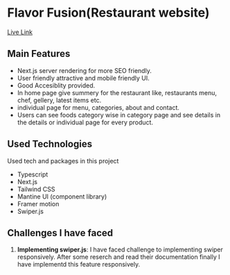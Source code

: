 # Flavor Fusion(Restaurant website)

[Live Link](https://flavor-fusion-noman.vercel.app/)

## Main Features

- Next.js server rendering for more SEO friendly.
- User friendly attractive and mobile friendly UI.
- Good Accesiblity provided.
- In home page give summery for the restaurant like, restaurants menu, chef, gellery, latest items etc.
- individual page for menu, categories, about and contact.
- Users can see foods category wise in category page and see details in the details or individual page for every product.

## Used Technologies

Used tech and packages in this project

- Typescript
- Next.js
- Tailwind CSS
- Mantine UI (component library)
- Framer motion
- Swiper.js

## Challenges I have faced

1. **Implementing swiper.js**: I have faced challenge to implementing swiper responsively. After some reserch and read their documentation finally I have implementd this feature responsively.
